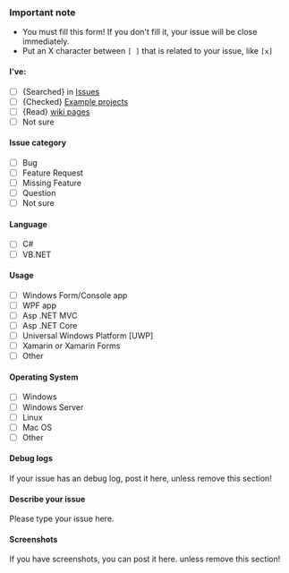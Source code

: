 ﻿### Important note
- You must fill this form! If you don't fill it, your issue will be close immediately.
- Put an X character between `[ ]` that is related to your issue, like `[x]`

#### I've:
 - [ ] {Searched} in [Issues](https://github.com/ramtinak/InstagramApiSharp/search?type=Issues) 
 - [ ] {Checked} [Example projects](https://github.com/ramtinak/InstagramApiSharp/tree/master/samples)
 - [ ] {Read} [wiki pages](https://github.com/mgp25/Instagram-API/wiki)
 - [ ] Not sure

#### Issue category
 - [ ] Bug
 - [ ] Feature Request
 - [ ] Missing Feature
 - [ ] Question
 - [ ] Not sure

#### Language
- [ ] C#
- [ ] VB.NET

#### Usage
- [ ] Windows Form/Console app
- [ ] WPF app
- [ ] Asp .NET MVC
- [ ] Asp .NET Core
- [ ] Universal Windows Platform [UWP]
- [ ] Xamarin or Xamarin Forms
- [ ] Other

#### Operating System
- [ ] Windows
- [ ] Windows Server
- [ ] Linux
- [ ] Mac OS
- [ ] Other

#### Debug logs
If your issue has an debug log, post it here, unless remove this section!

#### Describe your issue
Please type your issue here.


#### Screenshots
If you have screenshots, you can post it here. unless remove this section!

